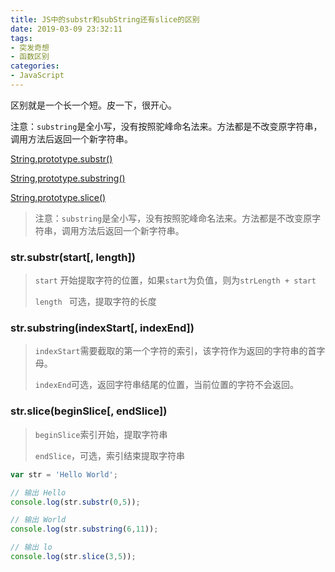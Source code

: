 ```yaml
---
title: JS中的substr和subString还有slice的区别
date: 2019-03-09 23:32:11
tags:
- 突发奇想
- 函数区别
categories:
- JavaScript
---
```


区别就是一个长一个短。皮一下，很开心。

注意：`substring`是全小写，没有按照驼峰命名法来。方法都是不改变原字符串，调用方法后返回一个新字符串。

<!--more-->

[String.prototype.substr()](https://developer.mozilla.org/zh-CN/docs/Web/JavaScript/Reference/Global_Objects/String/substr)

[String,prototype.substring()](https://developer.mozilla.org/zh-CN/docs/Web/JavaScript/Reference/Global_Objects/String/substring)

[String.prototype.slice()](https://developer.mozilla.org/zh-CN/docs/Web/JavaScript/Reference/Global_Objects/String/slice)

> 注意：`substring`是全小写，没有按照驼峰命名法来。方法都是不改变原字符串，调用方法后返回一个新字符串。

### str.substr(start[, length])

> `start` 开始提取字符的位置，如果`start`为负值，则为`strLength + start`
>
> `length ` 可选，提取字符的长度



### str.substring(indexStart[, indexEnd])

> `indexStart`需要截取的第一个字符的索引，该字符作为返回的字符串的首字母。
>
> `indexEnd`可选，返回字符串结尾的位置，当前位置的字符不会返回。



### str.slice(beginSlice[, endSlice])

> `beginSlice`索引开始，提取字符串
>
> `endSlice`，可选，索引结束提取字符串

```js
var str = 'Hello World';

// 输出 Hello
console.log(str.substr(0,5));

// 输出 World
console.log(str.substring(6,11));

// 输出 lo
console.log(str.slice(3,5));
```